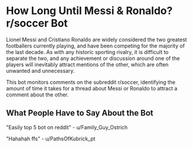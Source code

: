 How Long Until Messi & Ronaldo? r/soccer Bot
============================================

Lionel Messi and Cristiano Ronaldo are widely considered the two greatest footballers currently playing, and have been competing for the majority of the last decade.
As with any historic sporting rivalry, it is difficult to separate the two, and any achievement or discussion around one of the players will inevitably attract mentions of the other, which are often unwanted and unnecessary.

This bot monitors comments on the subreddit r/soccer, identifying the amount of time it takes for a thread about Messi or Ronaldo to attract a comment about the other.

What People Have to Say About the Bot
-------------------------------------

"Easily top 5 bot on reddit" - u/Family_Guy_Ostrich

"Hahahah ffs" - u/PathsOfKubrick_pt

